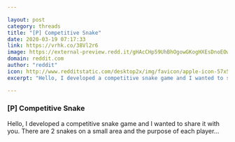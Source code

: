 ```yaml
---

layout: post
category: threads
title: "[P] Competitive Snake"
date: 2020-03-19 07:17:33
link: https://vrhk.co/38Vl2r6
image: https://external-preview.redd.it/gHAcCHp59UhBhOgowGKogHXEsDnoEOwpwgOHbd3u_zc.jpg?width=315&height=164.921465969&auto=webp&crop=315:164.921465969,smart&s=8e6f19aac86589df9d1ea260c43af1030d59451e
domain: reddit.com
author: "reddit"
icon: http://www.redditstatic.com/desktop2x/img/favicon/apple-icon-57x57.png
excerpt: "Hello, I developed a competitive snake game and I wanted to share it with you. There are 2 snakes on a small area and the purpose of each player..."

---
```


### [P] Competitive Snake

Hello, I developed a competitive snake game and I wanted to share it with you. There are 2 snakes on a small area and the purpose of each player...
